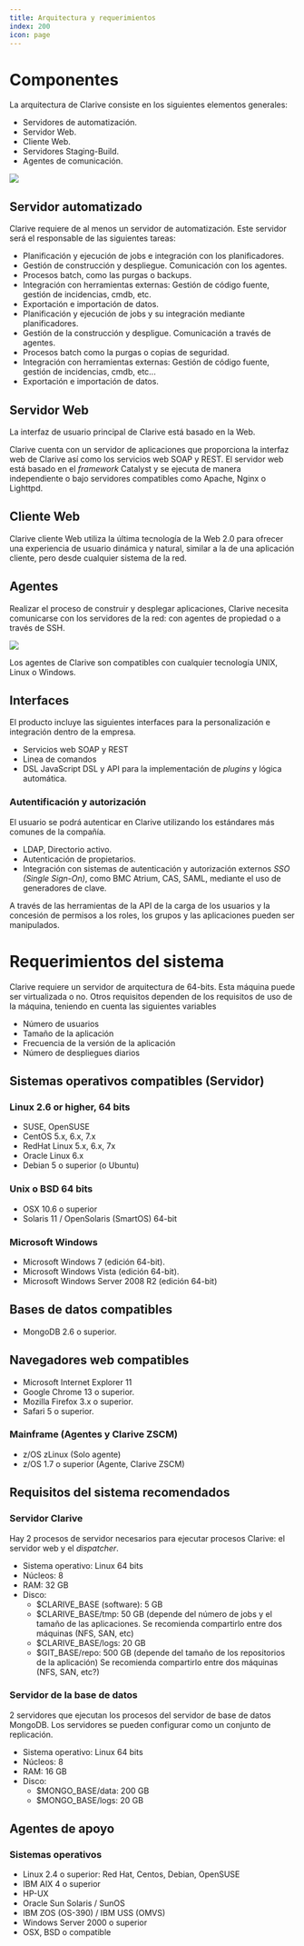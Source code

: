 ```yaml
---
title: Arquitectura y requerimientos
index: 200
icon: page
---
```


# Componentes

La arquitectura de Clarive consiste en los siguientes elementos generales:

- Servidores de automatización.
- Servidor Web.
- Cliente Web.
- Servidores Staging-Build.
- Agentes de comunicación.

<img src="/static/images/docs/arch1.png" class="img_help" />

## Servidor automatizado

Clarive requiere de al menos un servidor de automatización. Este servidor será el responsable de las siguientes tareas:

- Planificación y ejecución de jobs e integración con los planificadores.
- Gestión de construcción y despliegue. Comunicación con los agentes.
- Procesos batch, como las purgas o backups.
- Integración con herramientas externas: Gestión de código fuente, gestión de incidencias, cmdb, etc.
- Exportación e importación de datos.
- Planificación y ejecución de jobs y su integración mediante planificadores.
- Gestión de la construcción y despligue. Comunicación a través de agentes.
- Procesos batch como la purgas o copias de seguridad.
- Integración con herramientas externas: Gestión de código fuente, gestión de incidencias, cmdb, etc...
- Exportación e importación de datos.

## Servidor Web

La interfaz de usuario principal de Clarive está basado en la Web.


Clarive cuenta con un servidor de aplicaciones que proporciona la interfaz web de Clarive así como los servicios web SOAP y REST. El servidor web está basado en el *framework* Catalyst y se ejecuta de manera independiente o bajo servidores compatibles como Apache, Nginx o Lighttpd.

## Cliente Web

Clarive cliente Web utiliza la última tecnología de la Web 2.0 para ofrecer una experiencia de usuario dinámica y natural, similar a la de una aplicación cliente, pero desde cualquier sistema de la red.

## Agentes

Realizar el proceso de construir y desplegar aplicaciones, Clarive necesita comunicarse con los servidores de la red: con agentes de propiedad o a través de SSH.

<img class="img_help" src="/static/images/docs/arch2.png" />

Los agentes de Clarive son compatibles con cualquier tecnología UNIX, Linux o Windows.

## Interfaces

El producto incluye las siguientes interfaces para la personalización e integración dentro de la empresa.

* Servicios web SOAP y REST
* Linea de comandos
* DSL JavaScript DSL y API para la implementación de *plugins* y lógica automática.

### Autentificación y autorización

El usuario se podrá autenticar en Clarive utilizando los estándares más comunes de la compañía.

* LDAP, Directorio activo.
* Autenticación de propietarios.
* Integración con sistemas de autenticación y autorización externos *SSO (Single Sign-On)*, como BMC Atrium, CAS, SAML,  mediante el uso de generadores de clave.

A través de las herramientas de la API de la carga de los usuarios
y la concesión de permisos a los roles, los grupos y las aplicaciones pueden ser manipulados.

# Requerimientos del sistema

Clarive requiere un servidor de arquitectura de 64-bits. Esta máquina puede ser virtualizada o no. Otros requisitos dependen de los requisitos de uso de la máquina, teniendo en cuenta las siguientes variables

* Número de usuarios
* Tamaño de la aplicación
* Frecuencia de la versión de la aplicación
* Número de despliegues diarios

## Sistemas operativos compatibles (Servidor)

### Linux 2.6 or higher, 64 bits

* SUSE, OpenSUSE
* CentOS 5.x, 6.x, 7.x
* RedHat Linux 5.x, 6.x, 7x
* Oracle Linux 6.x
* Debian 5 o superior (o Ubuntu)

### Unix o BSD 64 bits

* OSX 10.6 o superior
* Solaris 11 / OpenSolaris (SmartOS) 64-bit

### Microsoft Windows

* Microsoft Windows 7 (edición 64-bit).
* Microsoft Windows Vista (edición 64-bit).
* Microsoft Windows Server 2008 R2 (edición 64-bit)

## Bases de datos compatibles

* MongoDB 2.6 o superior.

## Navegadores web compatibles

* Microsoft Internet Explorer 11
* Google Chrome 13 o superior.
* Mozilla Firefox 3.x o superior.
* Safari 5 o superior.

### Mainframe (Agentes y Clarive ZSCM)

* z/OS zLinux (Solo agente)
* z/OS 1.7 o superior (Agente, Clarive ZSCM)

## Requisitos del sistema recomendados

### Servidor Clarive

Hay 2 procesos de servidor necesarios para ejecutar procesos Clarive: el servidor web y el *dispatcher*.

* Sistema operativo: Linux 64 bits
* Núcleos: 8
* RAM: 32 GB
* Disco:
    - $CLARIVE_BASE (software): 5 GB
    - $CLARIVE_BASE/tmp: 50 GB (depende del número de jobs y el tamaño de las aplicaciones. Se recomienda compartirlo entre dos máquinas (NFS, SAN, etc)
    - $CLARIVE_BASE/logs: 20 GB
    - $GIT_BASE/repo: 500 GB (depende del tamaño de los repositorios de la aplicación)  Se recomienda compartirlo entre dos máquinas (NFS, SAN, etc?)

### Servidor de la base de datos

2 servidores que ejecutan los procesos del servidor de base de datos MongoDB. Los servidores se pueden configurar como un conjunto de replicación.

* Sistema operativo: Linux 64 bits
* Núcleos: 8
* RAM: 16 GB
* Disco:
    - $MONGO_BASE/data: 200 GB
    - $MONGO_BASE/logs: 20 GB

## Agentes de apoyo

### Sistemas operativos

* Linux 2.4 o superior: Red Hat, Centos, Debian, OpenSUSE
* IBM AIX 4 o superior
* HP-UX
* Oracle Sun Solaris / SunOS
* IBM ZOS (OS-390) / IBM USS (OMVS)
* Windows Server 2000 o superior
* OSX, BSD o compatible
